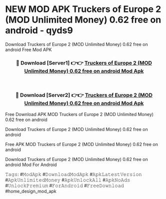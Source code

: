 # NEW MOD APK Truckers of Europe 2 (MOD Unlimited Money) 0.62 free on android - qyds9
Download Truckers of Europe 2 (MOD Unlimited Money) 0.62 free on android Free Mod APK

<div align="center">
<h3>🔴 Download [Server1] 👉👉 <a href="https://apk-comot.site?title=Truckers_of_Europe_2_(MOD_Unlimited_Money)_0.62_free_on_android">Truckers of Europe 2 (MOD Unlimited Money) 0.62 free on android Mod Apk</a></h3><br>

<h3>🔴 Download [Server2] 👉👉 <a href="https://apk-comot.site?title=Truckers_of_Europe_2_(MOD_Unlimited_Money)_0.62_free_on_android">Truckers of Europe 2 (MOD Unlimited Money) 0.62 free on android Mod Apk</a></h3>
</div>


Free Download APK MOD Truckers of Europe 2 (MOD Unlimited Money) 0.62 free on android

Download Truckers of Europe 2 (MOD Unlimited Money) 0.62 free on android 

Free APK MOD Truckers of Europe 2 (MOD Unlimited Money) 0.62 free on android 

Download Truckers of Europe 2 (MOD Unlimited Money) 0.62 free on android Mod For Android

𝚃𝚊𝚐𝚜: #𝙼𝚘𝚍𝙰𝚙𝚔 #𝙳𝚘𝚠𝚗𝚕𝚘𝚊𝚍𝙼𝚘𝚍𝙰𝚙𝚔 #𝙰𝚙𝚔𝙻𝚊𝚝𝚎𝚜𝚝𝚅𝚎𝚛𝚜𝚒𝚘𝚗 #𝙰𝚙𝚔𝚄𝚗𝚕𝚒𝚖𝚒𝚝𝚎𝚍𝙼𝚘𝚗𝚎𝚢 #𝙰𝚙𝚔𝚄𝚗𝚕𝚘𝚌𝚔𝙰𝚕𝚕 #𝙰𝚙𝚔𝙽𝚘𝙰𝚍𝚜 #𝚄𝚗𝚕𝚘𝚌𝚔𝙿𝚛𝚎𝚖𝚒𝚞𝚖 #𝙵𝚘𝚛𝙰𝚗𝚍𝚛𝚘𝚒𝚍 #𝙵𝚛𝚎𝚎𝙳𝚘𝚠𝚗𝚕𝚘𝚊𝚍 #home_design_mod_apk